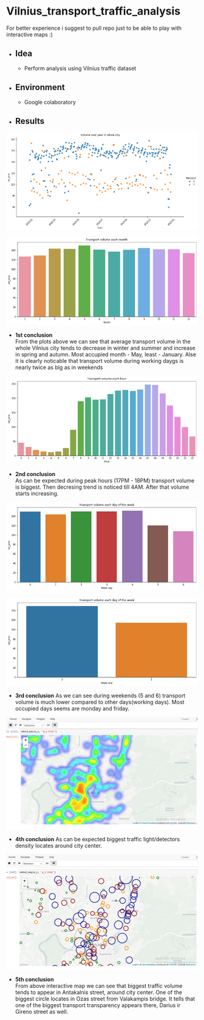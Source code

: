 # Vilnius_transport_traffic_analysis
For better experience i suggest to pull repo just to be able to play with interactive maps :)
* ## Idea
  * Perform analysis using Vilnius traffic dataset
* ## Environment
  * Google colaboratory 
* ## Results
![Image 0](https://github.com/Antanskas/Vilnius_transport_traffic_analysis/blob/master/results_plot/img1.png)

![Image 1](https://github.com/Antanskas/Vilnius_transport_traffic_analysis/blob/master/results_plot/img2.png) <br>

  * **1st conclusion**  
  From the plots above we can see that average transport volume in the whole Vilnius city tends to decrease in winter and summer and increase in spring and autumn. Most accupied month - May, least - January. Alse it is clearly noticable that transport volume during working daygs is nearly twice as big as in weekends <br>

![Image 2](https://github.com/Antanskas/Vilnius_transport_traffic_analysis/blob/master/results_plot/img3.png)  <br>


  *  **2nd conclusion**  
As can be expected during peak hours (17PM - 18PM) transport volume is biggest. Then decresing trend is noticed till 4AM. After that volume starts increasing. <br>

![Image 3](https://github.com/Antanskas/Vilnius_transport_traffic_analysis/blob/master/results_plot/img4.png) <br>

![Image 4](https://github.com/Antanskas/Vilnius_transport_traffic_analysis/blob/master/results_plot/img5.png) <br>

   *  **3rd conclusion**
As we can see during weekends (5 and 6) transport volume is much lower compared to other days(working days). Most occupied days seems are monday and friday. <br>

![Image 4](https://github.com/Antanskas/Vilnius_transport_traffic_analysis/blob/master/results_plot/img6.PNG) <br>

   * **4th conclusion**
As can be expected biggest traffic light/detectors density locates around city center. <br>

![Image 4](https://github.com/Antanskas/Vilnius_transport_traffic_analysis/blob/master/results_plot/img7.PNG) <br>

*    **5th conclusion**  
From above interactive map we can see that biggest traffic volume tends to appear in Antakalnis street, around city center. One of the biggest circle locates in Ozas street from Valakampis bridge. It tells that one of the biggest transport transparency appears there, Darius ir Gireno street as well.
